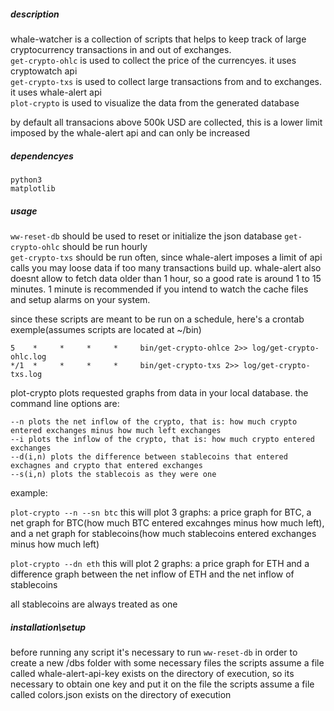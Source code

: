 ##### description

whale-watcher is a collection of scripts that helps to keep track of large cryptocurrency transactions in and out of exchanges.  
`get-crypto-ohlc` is used to collect the price of the currencyes. it uses cryptowatch api  
`get-crypto-txs` is used to collect large transactions from and to exchanges. it uses whale-alert api  
`plot-crypto` is used to visualize the data from the generated database  

by default all transacions above 500k USD are collected, this is a lower limit imposed by the whale-alert api and can only be increased

##### dependencyes

`python3`  
`matplotlib`

##### usage
`ww-reset-db` should be used to reset or initialize the json database
`get-crypto-ohlc` should be run hourly  
`get-crypto-txs` should be run often, since whale-alert imposes a limit of api calls you may loose data if too many transactions build up. whale-alert also doesnt allow to fetch data older than 1 hour, so a good rate is around 1 to 15 minutes. 1 minute is recommended if you intend to watch the cache files and setup alarms on your system.  

since these scripts are meant to be run on a schedule, here's a crontab exemple(assumes scripts are located at ~/bin)
```
5    *     *     *     *     bin/get-crypto-ohlce 2>> log/get-crypto-ohlc.log
*/1  *     *     *     *     bin/get-crypto-txs 2>> log/get-crypto-txs.log
```

plot-crypto plots requested graphs from data in your local database.
the command line options are:

```lang-none
--n plots the net inflow of the crypto, that is: how much crypto entered exchanges minus how much left exchanges  
--i plots the inflow of the crypto, that is: how much crypto entered exchanges  
--d(i,n) plots the difference between stablecoins that entered exchagnes and crypto that entered exchanges  
--s(i,n) plots the stablecois as they were one
```

example:

`plot-crypto --n --sn btc`
this will plot 3 graphs: a price graph for BTC, a net graph for BTC(how much BTC entered excahnges minus how much left), and a net graph for stablecoins(how much stablecoins entered exchanges minus how much left)

`plot-crypto --dn eth`
this will plot 2 graphs: a price graph for ETH and a difference graph between the net inflow of ETH and the net inflow of stablecoins

all stablecoins are always treated as one

##### installation\setup
before running any script it's necessary to run `ww-reset-db` in order to create a new /dbs folder with some necessary files
the scripts assume a file called whale-alert-api-key exists on the directory of execution, so its necessary to obtain one key and put it on the file
the scripts assume a file called colors.json exists on the directory of execution

